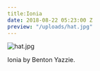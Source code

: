 ```yaml
---
title:Ionia
date: 2018-08-22 05:23:00 Z
preview: "/uploads/hat.jpg"
---
```


![hat.jpg](/uploads/hat.jpg)

Ionia by Benton Yazzie.
